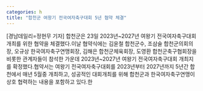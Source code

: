 ```yaml
---
categories: h
title: "합천군 여왕기 전국여자축구대회 5년 협약 체결"
---
```

[경남데일리=정현무 기자] 합천군은 23일 2023년~2027년 여왕기 전국여자축구대회 개최를 위한 협약을 체결했다.이날 협약식에는 김윤철 합천군수, 조삼술 합천군의회의장, 오규상 한국여자축구연맹회장, 김해은 합천군체육회장, 도영환 합천군축구협회장을 비롯한 관계자들이 참석한 가운데 2023년~2027년 여왕기 전국여자축구대회 개최지를 확정했다.협약서는 여왕기 전국여자축구대회를 2023년부터 2027년까지 5년간 합천에서 매년 5월중 개최하고, 성공적인 대회개최를 위해 합천군과 한국여자축구연맹이 상호 협력하는 내용을 포함하고 있다.한
